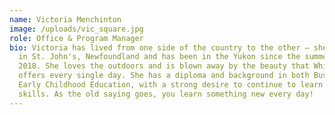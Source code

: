 ```yaml
---
name: Victoria Menchinton
image: /uploads/vic_square.jpg
role: Office & Program Manager
bio: Victoria has lived from one side of the country to the other – she grew up
  in St. John's, Newfoundland and has been in the Yukon since the summer of
  2018. She loves the outdoors and is blown away by the beauty that Whitehorse
  offers every single day. She has a diploma and background in both Business and
  Early Childhood Education, with a strong desire to continue to learn new
  skills. As the old saying goes, you learn something new every day!
---
```


